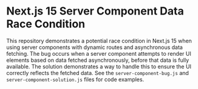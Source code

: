 # Next.js 15 Server Component Data Race Condition

This repository demonstrates a potential race condition in Next.js 15 when using server components with dynamic routes and asynchronous data fetching.  The bug occurs when a server component attempts to render UI elements based on data fetched asynchronously, before that data is fully available.  The solution demonstrates a way to handle this to ensure the UI correctly reflects the fetched data.  See the `server-component-bug.js` and `server-component-solution.js` files for code examples. 
